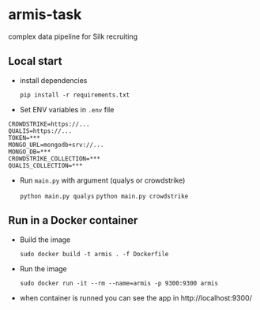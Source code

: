 # armis-task
complex data pipeline for Silk recruiting

## Local start
* install dependencies
  
    ```pip install -r requirements.txt```

* Set ENV variables in `.env` file

```
CROWDSTRIKE=https://...
QUALIS=https://...
TOKEN=***
MONGO_URL=mongodb+srv://...
MONGO_DB=***
CROWDSTRIKE_COLLECTION=***
QUALIS_COLLECTION=***
```

* Run `main.py` with argument (qualys or crowdstrike)

    ```python main.py qualys```
    ```python main.py crowdstrike```

## Run in a Docker container

* Build the image

    ```sudo docker build -t armis . -f Dockerfile```

* Run the image

    ```sudo docker run -it --rm --name=armis -p 9300:9300 armis```

* when container is runned you can see the app in http://localhost:9300/
